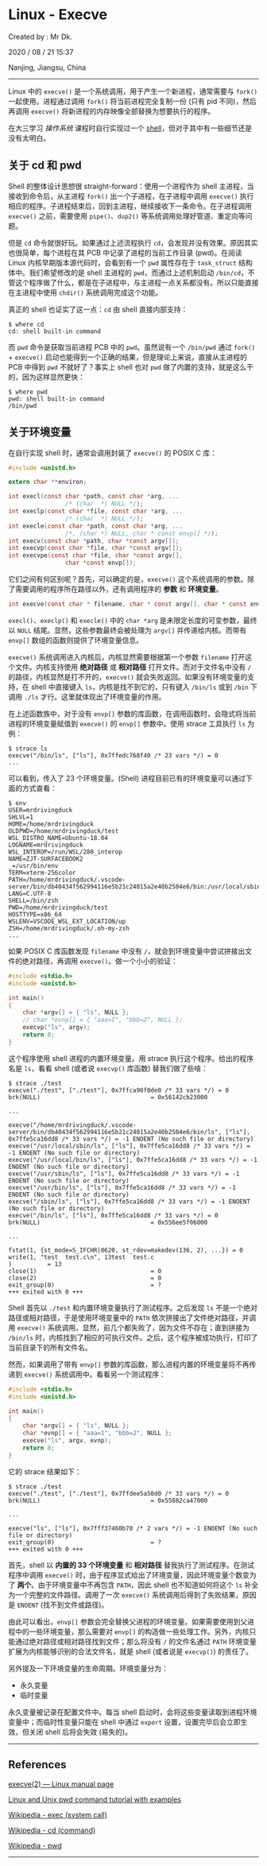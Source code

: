 # Linux - Execve

Created by : Mr Dk.

2020 / 08 / 21 15:37

Nanjing, Jiangsu, China

---

Linux 中的 `execve()` 是一个系统调用，用于产生一个新进程，通常需要与 `fork()` 一起使用。进程通过调用 `fork()` 将当前进程完全复制一份 (只有 pid 不同)，然后再调用 `execve()` 将新进程的内存映像全部替换为想要执行的程序。

在大三学习 *操作系统* 课程时自行实现过一个 [shell](https://github.com/mrdrivingduck/dksh)，但对于其中有一些细节还是没有太明白。

## 关于 cd 和 pwd

Shell 的整体设计思想很 straight-forward：使用一个进程作为 shell 主进程，当接收到命令后，从主进程 `fork()` 出一个子进程，在子进程中调用 `execve()` 执行相应的程序。子进程结束后，回到主进程，继续接收下一条命令。在子进程调用 `execve()` 之前，需要使用 `pipe()`、`dup2()` 等系统调用处理好管道、重定向等问题。

但是 `cd` 命令就很好玩。如果通过上述流程执行 `cd`，会发现并没有效果。原因其实也很简单，每个进程在其 PCB 中记录了进程的当前工作目录 (pwd)。在阅读 Linux 内核早期版本源代码时，会看到有一个 `pwd` 属性存在于 `task_struct` 结构体中。我们希望修改的是 shell 主进程的 `pwd`，而通过上述机制启动 `/bin/cd`，不管这个程序做了什么，都是在子进程中，与主进程一点关系都没有。所以只能直接在主进程中使用 `chdir()` 系统调用完成这个功能。

真正的 shell 也证实了这一点：`cd` 由 shell 直接内部支持：

```console
$ where cd
cd: shell built-in command
```

而 `pwd` 命令是获取当前进程 PCB 中的 `pwd`。虽然说有一个 `/bin/pwd` 通过 `fork()` + `execve()` 启动也能得到一个正确的结果，但是理论上来说，直接从主进程的 PCB 中得到 `pwd` 不就好了？事实上 shell 也对 `pwd` 做了内置的支持，就是这么干的，因为这样显然更快：

```console
$ where pwd
pwd: shell built-in command
/bin/pwd
```

## 关于环境变量

在自行实现 shell 时，通常会调用封装了 `execve()` 的 POSIX C 库：

```c
#include <unistd.h>

extern char **environ;

int execl(const char *path, const char *arg, ...
                /* (char  *) NULL */);
int execlp(const char *file, const char *arg, ...
                /* (char  *) NULL */);
int execle(const char *path, const char *arg, ...
                /*, (char *) NULL, char * const envp[] */);
int execv(const char *path, char *const argv[]);
int execvp(const char *file, char *const argv[]);
int execvpe(const char *file, char *const argv[],
                char *const envp[]);
```

它们之间有何区别呢？首先，可以确定的是，`execve()` 这个系统调用的参数。除了需要调用的程序所在路径以外，还有调用程序的 **参数** 和 **环境变量**。

```c
int execve(const char * filename, char * const argv[], char * const envp[]);
```

`execl()`、`execlp()` 和 `execle()` 中的 `char *arg` 是未限定长度的可变参数，最终以 `NULL` 结尾。显然，这些参数最终会被处理为 `argv[]` 并传递给内核。而带有 `envp[]` 数组的函数则提供了环境变量信息。

`execve()` 系统调用进入内核后，内核显然需要根据第一个参数 `filename` 打开这个文件。内核支持使用 **绝对路径** 或 **相对路径** 打开文件。而对于文件名中没有 `/` 的路径，内核显然是打不开的，`execve()` 就会失败返回。如果没有环境变量的支持，在 shell 中直接键入 `ls`，内核是找不到它的，只有键入 `/bin/ls` 或到 `/bin` 下调用 `./ls` 才行。这里就体现出了环境变量的作用。

在上述函数族中，对于没有 `envp[]` 参数的库函数，在调用函数时，会隐式将当前进程的环境变量赋值到 `execve()` 的 `envp[]` 参数中。使用 strace 工具执行 `ls` 为例：

```console
$ strace ls
execve("/bin/ls", ["ls"], 0x7ffedc768f40 /* 23 vars */) = 0
...
```

可以看到，传入了 23 个环境变量。(Shell) 进程目前已有的环境变量可以通过下面的方式查看：

```console
$ env
USER=mrdrivingduck
SHLVL=1
HOME=/home/mrdrivingduck
OLDPWD=/home/mrdrivingduck/test
WSL_DISTRO_NAME=Ubuntu-18.04
LOGNAME=mrdrivingduck
WSL_INTEROP=/run/WSL/280_interop
NAME=ZJT-SURFACEBOOK2
_=/usr/bin/env
TERM=xterm-256color
PATH=/home/mrdrivingduck/.vscode-server/bin/db40434f562994116e5b21c24015a2e40b2504e6/bin:/usr/local/sbin:/usr/local/bin:/usr/sbin:/usr/bin:/sbin:/bin:/usr/games:/usr/local/games
LANG=C.UTF-8
SHELL=/bin/zsh
PWD=/home/mrdrivingduck/test
HOSTTYPE=x86_64
WSLENV=VSCODE_WSL_EXT_LOCATION/up
ZSH=/home/mrdrivingduck/.oh-my-zsh
...
```

如果 POSIX C 库函数发现 `filename` 中没有 `/`，就会到环境变量中尝试拼接出文件的绝对路径，再调用 `execve()`。做一个小小的验证：

```c
#include <stdio.h>
#include <unistd.h>

int main()
{
    char *argv[] = { "ls", NULL };
    // char *evnp[] = { "aaa=1", "bbb=2", NULL };
    execvp("ls", argv);
    return 0;
}
```

这个程序使用 shell 进程的内置环境变量。用 strace 执行这个程序。给出的程序名是 `ls`，看看 shell (或者说 `execvp()` 库函数) 替我们做了些啥：

```console
$ strace ./test 
execve("./test", ["./test"], 0x7ffca90f0de0 /* 33 vars */) = 0
brk(NULL)                               = 0x56142cb23000

...

execve("/home/mrdrivingduck/.vscode-server/bin/db40434f562994116e5b21c24015a2e40b2504e6/bin/ls", ["ls"], 0x7ffe5ca16dd8 /* 33 vars */) = -1 ENOENT (No such file or directory)
execve("/usr/local/sbin/ls", ["ls"], 0x7ffe5ca16dd8 /* 33 vars */) = -1 ENOENT (No such file or directory)
execve("/usr/local/bin/ls", ["ls"], 0x7ffe5ca16dd8 /* 33 vars */) = -1 ENOENT (No such file or directory)
execve("/usr/sbin/ls", ["ls"], 0x7ffe5ca16dd8 /* 33 vars */) = -1 ENOENT (No such file or directory)
execve("/usr/bin/ls", ["ls"], 0x7ffe5ca16dd8 /* 33 vars */) = -1 ENOENT (No such file or directory)
execve("/sbin/ls", ["ls"], 0x7ffe5ca16dd8 /* 33 vars */) = -1 ENOENT (No such file or directory)
execve("/bin/ls", ["ls"], 0x7ffe5ca16dd8 /* 33 vars */) = 0
brk(NULL)                               = 0x556ee5f06000

...

fstat(1, {st_mode=S_IFCHR|0620, st_rdev=makedev(136, 2), ...}) = 0
write(1, "test  test.c\n", 13test  test.c
)          = 13
close(1)                                = 0
close(2)                                = 0
exit_group(0)                           = ?
+++ exited with 0 +++
```

Shell 首先以 `./test` 和内置环境变量执行了测试程序。之后发现 `ls` 不是一个绝对路径或相对路径，于是使用环境变量中的 `PATH` 依次拼接出了文件绝对路径，并调用 `execve()` 系统调用。显然，前几个都失败了，因为文件不存在；直到拼接为 `/bin/ls` 时，内核找到了相应的可执行文件。之后，这个程序被成功执行，打印了当前目录下的所有文件名。

然而，如果调用了带有 `envp[]` 参数的库函数，那么进程内置的环境变量将不再传递到 `execve()` 系统调用中。看看另一个测试程序：

```c
#include <stdio.h>
#include <unistd.h>

int main()
{
    char *argv[] = { "ls", NULL };
    char *evnp[] = { "aaa=1", "bbb=2", NULL };
    execve("ls", argv, evnp);
    return 0;
}
```

它的 strace 结果如下：

```console
$ strace ./test 
execve("./test", ["./test"], 0x7ffdee5a50d0 /* 33 vars */) = 0
brk(NULL)                               = 0x55882ca47000

...

execve("ls", ["ls"], 0x7fff37460b70 /* 2 vars */) = -1 ENOENT (No such file or directory)
exit_group(0)                           = ?
+++ exited with 0 +++
```

首先，shell 以 **内置的 33 个环境变量** 和 **相对路径** 替我执行了测试程序。在测试程序中调用 `execve()` 时，由于程序显式给出了环境变量，因此环境变量个数变为了 **两个**。由于环境变量中不再包含 `PATH`，因此 shell 也不知道如何将这个 `ls` 补全为一个完整的文件路径。调用了一次 `execve()` 系统调用后得到了失败结果，原因是 `ENOENT` (找不到文件或路径)。

由此可以看出，`envp[]` 参数会完全替换父进程的环境变量。如果需要使用到父进程中的一些环境变量，那么需要对 `envp[]` 的构造做一些处理工作。另外，内核只能通过绝对路径或相对路径找到文件；那么将没有 `/` 的文件名通过 `PATH` 环境变量扩展为内核能够识别的合法文件名，就是 shell (或者说是 `execvp()`) 的责任了。

另外提及一下环境变量的生命周期。环境变量分为：

* 永久变量
* 临时变量

永久变量被记录在配置文件中。每当 shell 启动时，会将这些变量读取到进程环境变量中；而临时性变量只能在 shell 中通过 `export` 设置，设置完毕后会立即生效，但关闭 shell 后将会失效 (易失的)。

---

## References

[execve(2) — Linux manual page](https://man7.org/linux/man-pages/man2/execve.2.html)

[Linux and Unix pwd command tutorial with examples](https://shapeshed.com/unix-pwd/)

[Wikipedia - exec (system call)](https://en.wikipedia.org/wiki/Exec_(system_call))

[Wikipedia - cd (command)](https://en.wikipedia.org/wiki/Cd_(command))

[Wikipedia - pwd](https://en.wikipedia.org/wiki/Pwd)

---

